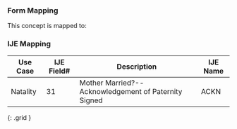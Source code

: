 ### Form Mapping
This concept is mapped to:

### IJE Mapping

| **Use Case** | **IJE Field#** | **Description** | **IJE Name** |
| ------------ | -------------- | --------------- | ------------ |
| Natality | 31 | Mother Married?--Acknowledgement of Paternity Signed | ACKN |
{: .grid }

